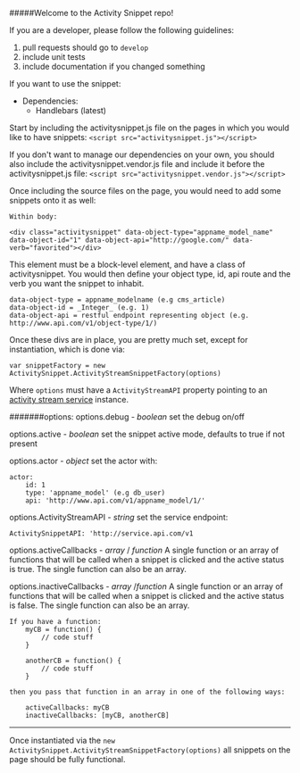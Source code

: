 #####Welcome to the Activity Snippet repo!

If you are a developer, please follow the following guidelines:

1. pull requests should go to `develop`
2. include unit tests
3. include documentation if you changed something

If you want to use the snippet:

* Dependencies:
	* Handlebars (latest)

Start by including the activitysnippet.js file on the pages in which you would like to have snippets:
`<script src="activitysnippet.js"></script>`

If you don't want to manage our dependencies on your own, you should also include the activitysnippet.vendor.js file and include it before the activitysnippet.js file:
`<script src="activitysnippet.vendor.js"></script>`

Once including the source files on the page, you would need to add some snippets onto it as well:

	Within body:

	<div class="activitysnippet" data-object-type="appname_model_name" data-object-id="1" data-object-api="http://google.com/" data-verb="favorited"></div>

This element must be a block-level element, and have a class of activitysnippet. You would then define your object type, id, api route and the verb you want the snippet to inhabit.

	data-object-type = appname_modelname (e.g cms_article)
	data-object-id = _Integer_ (e.g. 1)
	data-object-api = restful endpoint representing object (e.g. http://www.api.com/v1/object-type/1/)
	
Once these divs are in place, you are pretty much set, except for instantiation, which is done via:

	var snippetFactory = new ActivitySnippet.ActivityStreamSnippetFactory(options)

Where `options` must have a `ActivityStreamAPI` property pointing to an [activity stream service](https://github.com/natgeo/activitystreams) instance.

#######options:
options.debug - _boolean_ set the debug on/off

options.active - _boolean_ set the snippet active mode, defaults to true if not present

options.actor - _object_ set the actor with:

	actor:
    	id: 1
        type: 'appname_model' (e.g db_user)
        api: 'http://www.api.com/v1/appname_model/1/'
        
options.ActivityStreamAPI - _string_ set the service endpoint:
	
	ActivitySnippetAPI: 'http://service.api.com/v1

options.activeCallbacks - _array_ / _function_ A single function or an array of functions that will be called when a snippet is clicked and the active status is true.  The single function can also be an array.

options.inactiveCallbacks - _array_ /_function_ A single function or an array of functions that will be called when a snippet is clicked and the active status is false.  The single function can also be an array.

	If you have a function:
		myCB = function() {
			// code stuff
		}

		anotherCB = function() {
			// code stuff
		}

	then you pass that function in an array in one of the following ways:

		activeCallbacks: myCB
		inactiveCallbacks: [myCB, anotherCB]

---

Once instantiated via the `new ActivitySnippet.ActivityStreamSnippetFactory(options)` all snippets on the page should be fully functional.
	
